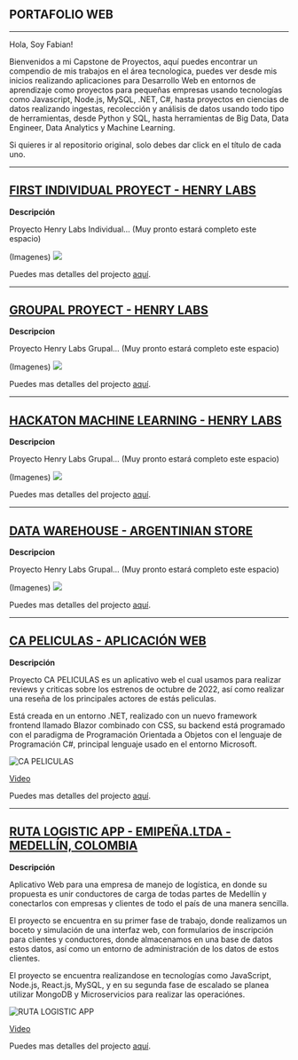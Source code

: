 ## PORTAFOLIO WEB
--------------------

Hola, Soy Fabian!

Bienvenidos a mi Capstone de Proyectos, aquí puedes encontrar un compendio de mis trabajos en el área tecnologica, puedes ver desde mis inicios realizando aplicaciones para Desarrollo Web en entornos de aprendizaje como proyectos para pequeñas empresas usando tecnologías como Javascript, Node.js, MySQL, .NET, C#, hasta proyectos en ciencias de datos realizando ingestas, recolección y análisis de datos usando todo tipo de herramientas, desde Python y SQL, hasta herramientas de Big Data, Data Engineer, Data Analytics y Machine Learning.

Si quieres ir al repositorio original, solo debes dar click en el título de cada uno.

--------------------

## [FIRST INDIVIDUAL PROYECT - HENRY LABS](https://github.com/FabianTatum/Portfolio-CV)

**Descripción**

Proyecto Henry Labs Individual... (Muy pronto estará completo este espacio)

(Imagenes)
![](urlimagen)

Puedes mas detalles del projecto [aquí](https://www.youtube.com).

--------------------

## [GROUPAL PROYECT - HENRY LABS](https://github.com/FabianTatum/Portfolio-CV)

**Descripcion**

Proyecto Henry Labs Grupal... (Muy pronto estará completo este espacio)

(Imagenes)
![](urlimagen)

Puedes mas detalles del projecto [aquí](https://www.youtube.com).

---------------------

## [HACKATON MACHINE LEARNING - HENRY LABS](https://github.com/FabianTatum/Portfolio-CV)

**Descripcion**

Proyecto Henry Labs Grupal... (Muy pronto estará completo este espacio)

(Imagenes)
![](urlimagen)

Puedes mas detalles del projecto [aquí](https://www.youtube.com).

---------------------

## [DATA WAREHOUSE - ARGENTINIAN STORE](https://github.com/FabianTatum/Portfolio-CV)

**Descripcion**

Proyecto Henry Labs Grupal... (Muy pronto estará completo este espacio)

(Imagenes)
![](urlimagen)

Puedes mas detalles del projecto [aquí](https://www.youtube.com).

---------------------

## [CA PELICULAS - APLICACIÓN WEB](https://github.com/FabianTatum/CA-Peliculas-CSharp-Oct-2021)

**Descripción**

Proyecto CA PELICULAS es un aplicativo web el cual usamos para realizar reviews y criticas sobre los estrenos de octubre de 2022, así como realizar una reseña de los principales actores de estás peliculas.

Está creada en un entorno .NET, realizado con un nuevo framework frontend llamado Blazor combinado con CSS, su backend está programado con el paradigma de Programación Orientada a Objetos con el lenguaje de Programación C#, principal lenguaje usado en el entorno Microsoft.

![CA PELICULAS](https://media.giphy.com/media/jTMBeu4fkmTAsPu4fD/giphy.gif)

[Video](https://youtu.be/Cqb6x9uxAlg)

Puedes mas detalles del projecto [aquí](https://github.com/FabianTatum/CA-Peliculas-CSharp-Oct-2021).

---------------------

## [RUTA LOGISTIC APP - EMIPEÑA.LTDA - MEDELLÍN, COLOMBIA](https://github.com/FabianTatum/Ruta-App-Logistict-Enterprise)

**Descripción**

Aplicativo Web para una empresa de manejo de logística, en donde su propuesta es unir conductores de carga de todas partes de Medellín y conectarlos con empresas y clientes de todo el país de una manera sencilla.

El proyecto se encuentra en su primer fase de trabajo, donde realizamos un boceto y simulación de una interfaz web, con formularios de inscripción para clientes y conductores, donde almacenamos en una base de datos estos datos, así como un entorno de administración de los datos de estos clientes.

El proyecto se encuentra realizandose en tecnologías como JavaScript, Node.js, React.js, MySQL, y en su segunda fase de escalado se planea utilizar MongoDB y Microservicios para realizar las operaciónes.

![RUTA LOGISTIC APP](https://media.giphy.com/media/cHaukBD7SLn6zI97D4/giphy.gif)

[Video](https://youtu.be/YniMaNeWVKw)

Puedes mas detalles del projecto [aquí](https://github.com/FabianTatum/Ruta-App-Logistict-Enterprise).
